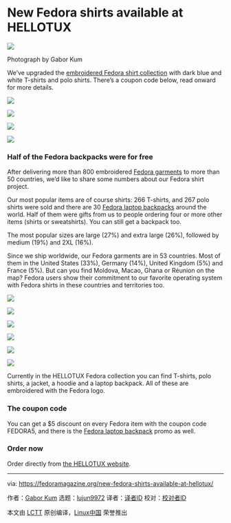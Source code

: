 [#]: subject: "New Fedora shirts available at HELLOTUX"
[#]: via: "https://fedoramagazine.org/new-fedora-shirts-available-at-hellotux/"
[#]: author: "Gabor Kum https://fedoramagazine.org/author/kumgabor/"
[#]: collector: "lujun9972/lctt-scripts-1705972010"
[#]: translator: " "
[#]: reviewer: " "
[#]: publisher: " "
[#]: url: " "

New Fedora shirts available at HELLOTUX
======

![][1]

Photograph by Gabor Kum

We’ve upgraded the [embroidered Fedora shirt collection][2] with dark blue and white T-shirts and polo shirts. There’s a coupon code below, read onward for more details.

![][3]

![][4]

![][5]

![][6]

### Half of the Fedora backpacks were for free

After delivering more than 800 embroidered [Fedora garments][2] to more than 50 countries, we’d like to share some numbers about our Fedora shirt project.

Our most popular items are of course shirts: 266 T-shirts, and 267 polo shirts were sold and there are 30 [Fedora laptop backpacks][7] around the world. Half of them were gifts from us to people ordering four or more other items (shirts or sweatshirts). You can still get a backpack too.

The most popular sizes are large (27%) and extra large (26%), followed by medium (19%) and 2XL (16%).

Since we ship worldwide, our Fedora garments are in 53 countries. Most of them in the United States (33%), Germany (14%), United Kingdom (5%) and France (5%). But can you find Moldova, Macao, Ghana or Réunion on the map? Fedora users show their commitment to our favorite operating system with Fedora shirts in these countries and territories too.

![][8]

![][9]

![][10]

![][11]

![][12]

![][13]

Currently in the HELLOTUX Fedora collection you can find T-shirts, polo shirts, a jacket, a hoodie and a laptop backpack. All of these are embroidered with the Fedora logo.

### The coupon code

You can get a $5 discount on every Fedora item with the coupon code FEDORA5, and there is the [Fedora laptop backpack][7] promo as well.

### Order now

Order directly from [the HELLOTUX website][2].

--------------------------------------------------------------------------------

via: https://fedoramagazine.org/new-fedora-shirts-available-at-hellotux/

作者：[Gabor Kum][a]
选题：[lujun9972][b]
译者：[译者ID](https://github.com/译者ID)
校对：[校对者ID](https://github.com/校对者ID)

本文由 [LCTT](https://github.com/LCTT/TranslateProject) 原创编译，[Linux中国](https://linux.cn/) 荣誉推出

[a]: https://fedoramagazine.org/author/kumgabor/
[b]: https://github.com/lujun9972
[1]: https://fedoramagazine.org/wp-content/uploads/2024/09/Fedora_embroidery-816x345.jpg
[2]: https://www.hellotux.com/fedora
[3]: https://fedoramagazine.org/wp-content/uploads/2024/09/1_fedora_polo_shirt_white_2.jpg
[4]: https://fedoramagazine.org/wp-content/uploads/2024/09/2_fedora_polo_shirt_darkblue_2.jpg
[5]: https://fedoramagazine.org/wp-content/uploads/2024/09/3_fedora_tshirt_darkblue_2.jpg
[6]: https://fedoramagazine.org/wp-content/uploads/2024/09/4_fedora_tshirt_white_2.jpg
[7]: https://www.hellotux.com/fedora_laptop_backpack
[8]: https://fedoramagazine.org/wp-content/uploads/2024/09/1_fedora_laptop_backpack_1.jpg
[9]: https://fedoramagazine.org/wp-content/uploads/2024/09/2_fedora_tshirt_black_2.jpg
[10]: https://fedoramagazine.org/wp-content/uploads/2024/09/3_fedora_polo_shirt_black_2.jpg
[11]: https://fedoramagazine.org/wp-content/uploads/2024/09/4_fedora_tshirt_blue_2.jpg
[12]: https://fedoramagazine.org/wp-content/uploads/2024/09/5_fedora_hoodie_black_2.png
[13]: https://fedoramagazine.org/wp-content/uploads/2024/09/6_fedora_jacket3_black_2.png
